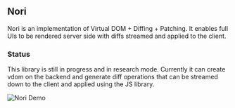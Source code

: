 ## Nori
Nori is an implementation of Virtual DOM + Diffing + Patching. It enables full UIs to be rendered server side with diffs streamed and applied to the client.

### Status
This library is still in progress and in research mode.  Currently it can create vdom on the backend and generate diff operations that can be streamed down to the client and applied using the JS library.  

![Nori Demo](https://media.giphy.com/media/5towqwLFSOkQU0GuFX/giphy.gif)
